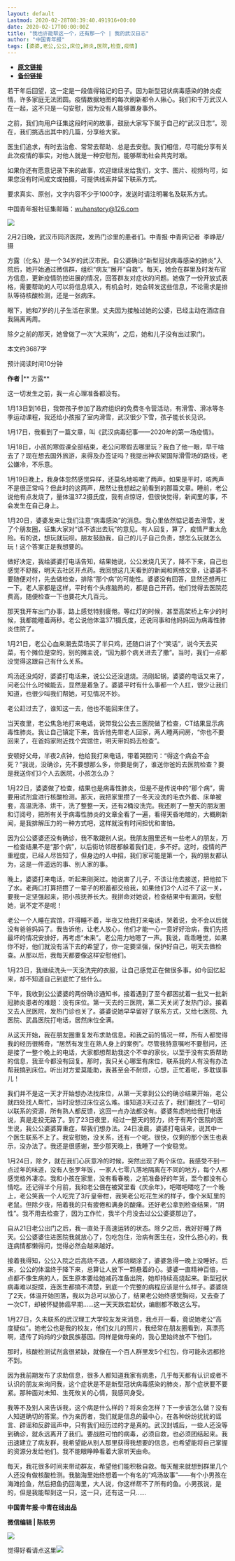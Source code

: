 ```yaml
---
layout: default
Lastmod: 2020-02-28T08:39:40.491916+00:00
date: 2020-02-17T00:00:00Z
title: "我也许能帮这一个，还有那一个 | 我的武汉日志"
author: "中国青年报"
tags: [婆婆,老公,公公,床位,肺炎,医院,检查,疫情]
---
```


* [**原文链接**](http://mp.weixin.qq.com/s?__biz=MjM5MDQ3MTEyMQ==&mid=2653326605&idx=1&sn=f4dde9dff637c6fa3c65e7889e013c18&chksm=bd966bb38ae1e2a5fde1a4f078553343c5831c39c0a54ac85a03182cb7587565ef21a8290682#rd)
* [**备份链接**](http://archive.ph/VDcvk)


  

若干年后回望，这一定是一段值得铭记的日子。因为新型冠状病毒感染的肺炎疫情，许多家庭无法团圆。疫情数据地图的每次刷新都令人揪心。我们和千万武汉人在一起，这不只是一句安慰，因为没有人能够置身事外。

之前，我们向用户征集这段时间的故事，鼓励大家写下属于自己的“武汉日志”。现在，我们挑选出其中的几篇，分享给大家。

医生们追求，有时去治愈、常常去帮助、总是去安慰。我们相信，尽可能分享有关此次疫情的事实，对他人就是一种安慰剂，能够帮助社会共克时艰。

如果你还有愿意记录下来的故事，欢迎继续发给我们，文字、图片、视频均可，如果您没有时间成文或拍摄，可提供线索并留下联系方式。

要求真实、原创，文字内容不少于1000字，发送时请注明署名及联系方式。

中国青年报社征集邮箱：wuhanstory@126.com

  

![](/images/post/4dbcd9b0255b39f44339471be553a660.jpg)

2月2日晚，武汉市同济医院，发热门诊里的患者们。中青报·中青网记者  李峥苨/摄

  

  

方露（化名）是一个34岁的武汉市民。自公婆确诊“新型冠状病毒感染的肺炎”入院后，她开始通过微信群，组织“病友”展开“自救”。每天，她会在群里及时发布官方信息，更新疫情防控进展的情况，回答群友对症状的问题。她做了一份开放式表格，需要帮助的人可以将信息填入，有机会时，她会转发这些信息，不论需求是排队等待核酸检测，还是一张病床。  

眼下，她和7岁的儿子生活在家里。丈夫因为接触过她的公婆，已经主动在酒店自我隔离两周。

除夕之前的那天，她曾做了一次“大采购”，之后，她和儿子没有出过家门。

  

本文约3687字

预计阅读时间10分钟

**作者 |**** 方露**

这一切发生之前，我一点心理准备都没有。  

1月13日到16日，我带孩子参加了政府组织的免费冬令营活动，有滑雪、滑冰等冬季运动课程，我还给小孩报了室内滑雪，武汉很少下雪，孩子能长长见识。

1月17日，我看到了一篇文章，叫《武汉病毒纪事——2020年的第一场疫情》。

1月18日，小孩的寒假课全部结束，老公问寒假去哪里玩？我白了他一眼，早干啥去了？现在想去国外旅游，来得及办签证吗？我提出神农架国际滑雪场的路线，老公嫌冷，不乐意。

1月19日晚上，我身体忽然感觉异样，还莫名地咳嗽了两声。如果是平时，咳两声不是很正常吗？但此时的这两声，居然让我想起之前看到的那篇文章。睡前，老公说他有点发烧了，量体温37.2摄氏度，我有点惊讶，但很快觉得，新闻里的事，不会发生在自己身上。

1月20日，婆婆发来让我们注意“病毒感染”的消息。我心里依然惦记着去滑雪，发了个朋友圈，征集大家对“该不该出去玩”的意见。有人回复，算了，疫情严重太危险。有的说，想玩就玩呗。朋友鼓励我，自己的儿子自己负责，想怎么玩就怎么玩！这个答案正是我想要的。

做好决定，我给婆婆打电话告知，结果她说，公公发烧几天了，降不下来，自己也感觉不舒服，明天去社区开点药。我回想这几天看到的新闻和网络文章，让婆婆不要随便对付，先去做检查，排除“那个病”的可能性。婆婆没有回答，显然还想再扛一下。老人家都是这样，平时有个头疼脑热的，都是自己开药。他们觉得去医院花费高，随便检查一下也要花大几百元。

那天我开车出门办事，路上感觉特别疲倦。等红灯的时候，甚至高架桥上车少的时候，我都能睡着两秒。老公说他体温37.1摄氏度，还说同事和他妈妈因为病毒性肺炎住院了。

1月21日，老公心血来潮去菜场买了半只鸡，还随口讲了个“笑话”，说今天去买菜，有个摊位是空的，别的摊主说，“因为那个病关进去了撒”。当时，我们一点都没觉得这跟自己有什么关系。

鸡汤还没炖好，婆婆打电话来，说公公还没退烧。汤刚起锅，婆婆的电话又来了，问老公什么时候能去，显然是着急了。婆婆平时有什么事都一个人扛，很少让我们知道，也很少叫我们帮她，可见情况不妙。

老公赶过去了，谁知这一去，他也不能回来住了。

当天夜里，老公焦急地打来电话，说带我公公去三医院做了检查，CT结果显示病毒性肺炎。我让自己镇定下来，告诉他先带老人回家，两人睡两间房，“你也不要回来了，在爸妈家附近找个宾馆住，明天带妈妈去检查”。

安顿好父母，半夜2点钟，他给我打来电话，带着哭腔问：“得这个病会不会死？”我说，没确诊，先不要想那么多，你要是倒了，谁送你爸妈去医院检查？要是我送你们3个人去医院，小孩怎么办？

1月22日，婆婆做了检查，结果也是病毒性肺炎，但是不是传说中的“那个病”，需要用试剂盒进行核酸检测。那天，我把家里攒了一冬天没洗的毛衣外套、床单被套，高温洗涤、烘干，洗了整整一天，还有2桶没洗完。我还刷了一整天的朋友圈和订阅号，把所有关于病毒性肺炎的文章全看了一遍，看得天昏地暗的，大概刷新闻，是我排解压力的一种方式吧，这样就没有时间担忧和害怕。

因为公公婆婆还没有确诊，我不敢跟别人说。我朋友圈里还有一些老人的朋友，万一检查结果不是“那个病”，以后街坊邻居都躲着我们走，多不好。这时，疫情的严重程度，已经人尽皆知了，但身边的人中招，我们家可能是第一个，我的朋友都认为，这是一件遥远的事、别人家的事。

晚上，婆婆打来电话，听起来刚哭过。她说害了儿子，不该让他去接送，把他拉下了水。老两口打算把攒了一辈子的积蓄都交给我，如果他们3个人过不了这一关，要我一定坚强起来，把小孩抚养长大。我拼命对她说，检查结果中有漏洞，安慰她，说不定不是呢！

老公一个人睡在宾馆，吓得睡不着，半夜又给我打来电话，哭着说，会不会以后就没有爸爸妈妈了。我告诉他，让老人放心，他们才能一心一意好好治病，我们先把最坏的情况安排好，再考虑“未来”。老公用力地嗯了一声。我说，乖乖睡觉，如果你不好，他们就没有活下去的希望了，你一定要坚强，保护好自己，明天去做检查。从那以后，我每天都要像这样安慰他们。

1月23日，我继续洗头一天没洗完的衣服，让自己感觉正在做很多事。如今回忆起来，却不知道自己到底忙了些什么。

下午，我收到公公婆婆的两份确诊通知书，接着遇到了至今都困扰着一批又一批新冠肺炎患者的难题：没有床位。第一天去的三医院，第二天关闭了发热门诊。接着又去人民医院，发热门诊也关了。婆婆说她早早留好了联系方式，又给七医院、九医院、武昌医院打电话，居然床位全满。

从这天开始，我在朋友圈重复发布求助信息。和我之前的情况一样，所有人都觉得我的经历很稀奇，“居然有发生在熟人身上的案例”。尽管我特意嘱咐不要慰问，还是接了一整个晚上的电话，大家都想帮助我这个不幸的家伙，以至于没有实质帮助的信息，我至今都没有回复。那时，我只关心哪里有床位，联系我的人有没有办法帮我搞到床位。听出对方爱莫能助，我甚至会不耐烦，心想，正忙着呢，多耽误事儿！

我们并不是这一天才开始想办法找床位，从第一天拿到公公的确诊结果开始，老公就四处找人帮忙，当时没想过床位这么难。谁知道3天过去了，我们翻找了一切可以联系的资源，所有熟人都反馈，这回一点办法都没有。婆婆焦虑地给我打电话说，真是走投无路了。到了23日夜里，经过一整天的努力，终于有两个医院的医生说，我公公婆婆算重症，帮我们想办法。24日凌晨，婆婆打电话来，说其中一个医生联系不上了。我安慰她，没关系，还有一个呢。很快，仅剩的那个医生也表示，没办法了。我还是很感谢，至少那天晚上，我睡了一个安稳觉。

1月24日，除夕，就在我们心灰意冷的时候，突然出现了两个床位。我感受不到一点过年的味道，没有人张罗年饭，一家人七零八落地隔离在不同的地方，每个人都感觉格外凄凉。我和小孩在家里，没有看春晚，之前准备好的年货，至今都没有心情吃。还记得半个月前，我和老公偎在被窝里看《庆余年》，吧嗒吧嗒吃了一个晚上，老公笑我一个人吃完了3斤皇帝柑，我笑老公吃花生米的样子，像个米缸里的老鼠。但除夕夜，陪着我的只有疲倦和满身的酸痛。还好老公拿到检查结果，“阴性”。我不用去检查了，因为工作忙，我半个月没去过公公婆婆那边了。

自从21日老公出门之后，我一直处于高速运转的状态。除夕之后，我好好睡了两天。公公婆婆住进医院我就放心了，包吃包住，治病有医生在，没什么担心的，我连病情都懒得问，觉得必然会越来越好。

接着我得知，公公入院之后高烧不退，人都烧糊涂了，婆婆急得一晚上没睡好。后来，公公的体温终于降下来，总算让人放下一颗悬着的心。婆婆一直精神百倍，一点都不像生病的人，医生原本要给她减药准备出院，她却持续高烧起来。新型冠状病毒难以捉摸，连医生都搞不清楚，到底一个完整的病程应该是什么样子。婆婆烧了2天，体温开始回落，我以为总可以放心了，结果老公始终感觉胸闷，又去查了一次CT，却被怀疑肺癌早期……这一天天跌宕起伏，编剧都不敢这么写。

1月27日，久未联系的武汉理工大学校友发来消息，我点开一看，竟说她老公“高度疑似”。她老公也是我的校友，他们女儿的照片，我经常在朋友圈看到，真漂亮啊，遗传了妈妈的少数民族基因。同样是做母亲的，我心里始终放不下他们。

那时，核酸检测试剂盒很紧缺，就像在一个百人群里发5个红包，你可能永远都抢不到。

因为我前期发布了求助信息，很多人都知道我家有病患，几乎每天都有认识或者不认识的朋友来询问我，这个症状是不是新型冠状病毒感染的肺炎，那个症状要不要紧。那种面对未知、生死攸关的心情，我感同身受。

我等不及别人来告诉我，这个病是什么样的？将来会怎样？下一步该怎么做？没有人知道确切的答案。作为亲历者，我们就是信息的最中心，在各种纷纷扰扰的谣言、辟谣和反辟谣声中，只有我们经历过的才是真的。武汉封城后，一些人还没等到确诊，就永远离开了我们。要战胜可怕的病毒，必须自救，也必须团结起来。我迅速建立了病友群，我希望能从别人那里获得我想要的信息，也希望能将自己掌握的资源分发给他们。我不能眼睁睁看着大家听天由命。

每天，我花很多时间来带动群友，希望他们能积极自救。每天醒来就想到群里几个人还没有做核酸检测。我脑海里始终想着一个有名的“鸡汤故事”——有个小男孩在海滩捡鱼，然后把鱼扔回海里，大人说，你这样帮不了所有的鱼。小男孩说，是的，但是我能帮到这一只，这一只，还有这一只……

  

**中国青年报·中青在线出品**

**微信编辑 | 陈轶男**

![](/images/post/705dfda6bb5643e34c5db443743fbf86.jpg)

觉得好看请点这里![](/images/post/75cfe91ed7e3db23759ecd10b6c0782e.jpg)

